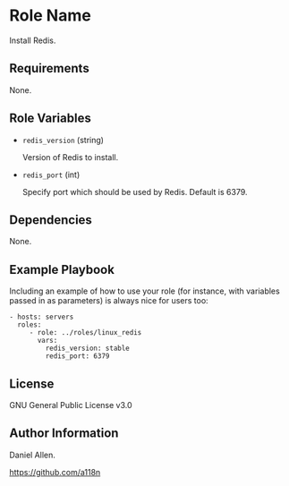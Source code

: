 Role Name
=========

Install Redis.

Requirements
------------

None.

Role Variables
--------------

- ```redis_version``` (string)

  Version of Redis to install.

- ```redis_port``` (int)

  Specify port which should be used by Redis. Default is 6379.

Dependencies
------------

None.

Example Playbook
----------------

Including an example of how to use your role (for instance, with variables passed in as parameters) is always nice for users too:

    - hosts: servers
      roles:
         - role: ../roles/linux_redis
           vars:
             redis_version: stable
             redis_port: 6379

License
-------

GNU General Public License v3.0

Author Information
------------------

Daniel Allen.

https://github.com/a118n
